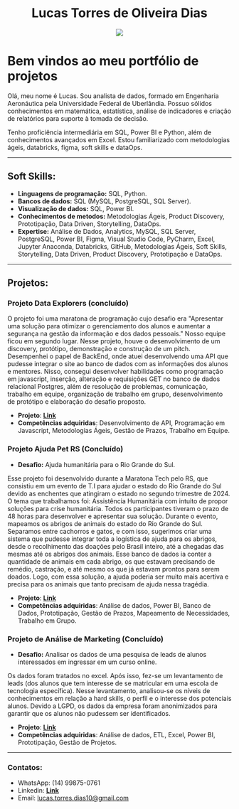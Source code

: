 <h1 align="center">Lucas Torres de Oliveira Dias</h1>
<p align="center">
  <img src="1718327358821.jpeg" >
</p>

# Bem vindos ao meu portfólio de projetos

Olá, meu nome é Lucas. Sou analista de dados, formado em Engenharia Aeronáutica pela Universidade Federal de Uberlândia. Possuo sólidos conhecimentos em matemática, estatística, análise de indicadores e criação de relatórios para suporte à tomada de decisão.

Tenho proficiência intermediária em SQL, Power BI e Python, além de conhecimentos avançados em Excel. Estou familiarizado com metodologias ágeis, databricks, figma, soft skills e dataOps.

---

## Soft Skills:
* **Linguagens de programação:** SQL, Python.
* **Bancos de dados:** SQL (MySQL, PostgreSQL, SQL Server).
* **Visualização de dados:** SQL, Power BI.
* **Conhecimentos de metodos:** Metodologias Ágeis, Product Discovery, Prototipação, Data Driven, Storytelling, DataOps.
* **Expertise:** Análise de Dados, Analytics, MySQL, SQL Server, PostgreSQL, Power BI, Figma, Visual Studio Code, PyCharm, Excel, Jupyter Anaconda, Databricks, GitHub, Metodologias Ágeis, Soft Skills, Storytelling, Data Driven, Product Discovery, Prototipação e DataOps.

---

## Projetos:

### Projeto Data Explorers (concluído)

O projeto foi uma maratona de programação cujo desafio era "Apresentar uma solução para otimizar o gerenciamento dos alunos e aumentar a segurança na gestão da informação e dos dados pessoais." Nosso equipe ficou em segundo lugar. Nesse projeto, houve o desenvolvimento de um discovery, protótipo, demonstração e construção de um pitch. Desempenhei o papel de BackEnd, onde atuei desenvolvendo uma API que pudesse integrar o site ao banco de dados com as informações dos alunos e mentores. Nisso, consegui desenvolver habilidades como programação em javascript, inserção, alteração e requisições GET no banco de dados relacional Postgres, além de resolução de problemas, comunicação, trabalho em equipe, organização de trabalho em grupo, desenvolvimento de protótipo e elaboração do desafio proposto.

* **Projeto**: [**Link**](https://github.com/grazielejustina/Projeto-Data-Explorers)
* **Competências adquiridas**: Desenvolvimento de API, Programação em Javascript, Metodologias Ágeis, Gestão de Prazos, Trabalho em Equipe.

### Projeto Ajuda Pet RS (Concluído)
* **Desafio:** Ajuda humanitária para o Rio Grande do Sul.
  
Esse projeto foi desenvolvido durante a Maratona Tech pelo RS, que consistiu em um evento de T.I para ajudar o estado do Rio Grande do Sul devido as enchentes que atingiram o estado no segundo trimestre de 2024. O tema que trabalhamos foi: Assistência Humanitária com intuito de propor soluções para crise humanitária. Todos os participantes tiveram o prazo de 48 horas para desenvolver e apresentar sua solução. Durante o evento, mapeamos os abrigos de animais do estado do Rio Grande do Sul. Separamos entre cachorros e gatos, e com isso, sugerimos criar uma sistema que pudesse integrar toda a logística de ajuda para os abrigos, desde o recolhimento das doações pelo Brasil inteiro, até a chegadas das mesmas até os abrigos dos animais. Esse banco de dados ia conter a quantidade de animais em cada abrigo, os que estavam precisando de remédio, castração, e até mesmo os que já estavam prontos para serem doados. Logo, com essa solução, a ajuda poderia ser muito mais acertiva e precisa para os animais que tanto precisam de ajuda nessa tragédia.

* **Projeto**: [**Link**](https://github.com/grazielejustina/Projeto-Ajuda-Pet-RS)
* **Competências adquiridas**: Análise de dados, Power BI, Banco de Dados, Prototipação, Gestão de Prazos, Mapeamento de Necessidades, Trabalho em Grupo.

### Projeto de Análise de Marketing (Concluído)
* **Desafio:** Analisar os dados de uma pesquisa de leads de alunos interessados em ingressar em um curso online.
  
Os dados foram tratados no excel. Após isso, fez-se um levantamento de leads (dos alunos que tem interesse de se matricular em uma escola de tecnologia específica). Nesse levantamento, analisou-se os níveis de conhecimentos em relação a hard skills, o perfil e o interesse dos potenciais alunos. Devido a LGPD, os dados da empresa foram anonimizados para garantir que os alunos não pudessem ser identificados.

* **Projeto**: [**Link**](https://github.com/grazielejustina/Projeto-de-An-lise-de-Marketing)
* **Competências adquiridas**: Análise de dados, ETL, Excel, Power BI, Prototipação, Gestão de Projetos.

---

### Contatos:

* WhatsApp: (14) 99875-0761
* Linkedin: [**Link**](https://www.linkedin.com/in/lucastorresdeoliveiradias/)
* Email: lucas.torres.dias10@gmail.com

